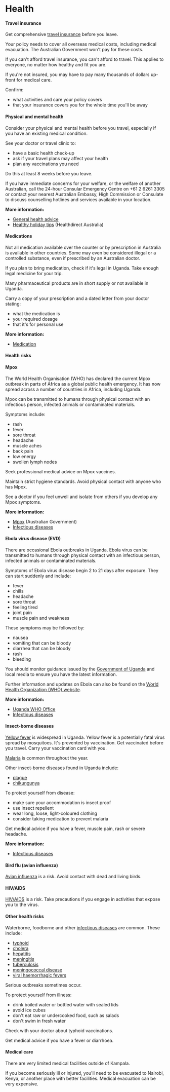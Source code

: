 # Health

#### Travel insurance

Get comprehensive [travel insurance](/before-you-go/the-basics/travel-insurance "Travel insurance") before you leave.

Your policy needs to cover all overseas medical costs, including medical evacuation. The Australian Government won't pay for these costs.

If you can't afford travel insurance, you can't afford to travel. This applies to everyone, no matter how healthy and fit you are.

If you're not insured, you may have to pay many thousands of dollars up-front for medical care.

Confirm:

* what activities and care your policy covers
* that your insurance covers you for the whole time you'll be away

#### Physical and mental health

Consider your physical and mental health before you travel, especially if you have an existing medical condition.

See your doctor or travel clinic to:

* have a basic health check-up
* ask if your travel plans may affect your health
* plan any vaccinations you need

Do this at least 8 weeks before you leave.

If you have immediate concerns for your welfare, or the welfare of another Australian, call the 24-hour Consular Emergency Centre on +61 2 6261 3305 or contact your nearest Australian Embassy, High Commission or Consulate to discuss counselling hotlines and services available in your location.

**More information:**

* [General health advice](/before-you-go/health "Taking care of your health")
* [Healthy holiday tips](https://www.healthdirect.gov.au/healthy-holiday-tips-infographic) (Healthdirect Australia)

#### Medications

Not all medication available over the counter or by prescription in Australia is available in other countries. Some may even be considered illegal or a controlled substance, even if prescribed by an Australian doctor.

If you plan to bring medication, check if it's legal in Uganda. Take enough legal medicine for your trip.

Many pharmaceutical products are in short supply or not available in Uganda.

Carry a copy of your prescription and a dated letter from your doctor stating:

* what the medication is
* your required dosage
* that it's for personal use

**More information:**

* [Medication](/before-you-go/health/medications "Medication and medical equipment")

#### Health risks

#### Mpox

The World Health Organisation (WHO) has declared the current Mpox outbreak in parts of Africa as a global public health emergency. It has now spread across a number of countries in Africa, including Uganda.

Mpox can be transmitted to humans through physical contact with an infectious person, infected animals or contaminated materials.

Symptoms include:

* rash
* fever
* sore throat
* headache
* muscle aches
* back pain
* low energy
* swollen lymph nodes

Seek professional medical advice on Mpox vaccines.

Maintain strict hygiene standards. Avoid physical contact with anyone who has Mpox.

See a doctor if you feel unwell and isolate from others if you develop any Mpox symptoms.

**More information:**

* [Mpox](https://www.cdc.gov.au/topics/mpox-monkeypox) (Australian Government)
* [Infectious diseases](https://www.smartraveller.gov.au/before-you-go/health/diseases)

#### Ebola virus disease (EVD)

There are occasional Ebola outbreaks in Uganda. Ebola virus can be transmitted to humans through physical contact with an infectious person, infected animals or contaminated materials.

Symptoms of Ebola virus disease begin 2 to 21 days after exposure. They can start suddenly and include:

* fever
* chills
* headache
* sore throat
* feeling tired
* joint pain
* muscle pain and weakness

These symptoms may be followed by:

* nausea
* vomiting that can be bloody
* diarrhea that can be bloody
* rash
* bleeding

You should monitor guidance issued by the [Government of Uganda](https://health.go.ug/) and local media to ensure you have the latest information.

Further information and updates on Ebola can also be found on the [World Health Organization (WHO) website](https://www.afro.who.int/health-topics/ebola-disease).

**More information:**

* [Uganda WHO Office](https://www.afro.who.int/countries/uganda)
* [Infectious diseases](https://www.smartraveller.gov.au/node/348)

#### Insect-borne diseases

[Yellow fever](https://www.health.gov.au/diseases/yellow-fever) is widespread in Uganda. Yellow fever is a potentially fatal virus spread by mosquitoes. It's prevented by vaccination. Get vaccinated before you travel. Carry your vaccination card with you.

[Malaria](https://www.who.int/news-room/fact-sheets/detail/malaria) is common throughout the year.

Other insect-borne diseases found in Uganda include:

* [plague](https://www.who.int/news-room/fact-sheets/detail/plague)
* [chikungunya](https://www.who.int/news-room/fact-sheets/detail/chikungunya)

To protect yourself from disease:

* make sure your accommodation is insect proof
* use insect repellent
* wear long, loose, light-coloured clothing
* consider taking medication to prevent malaria

Get medical advice if you have a fever, muscle pain, rash or severe headache.

**More information:**

* [Infectious diseases](/before-you-go/health/diseases "Infectious diseases")

#### Bird flu (avian influenza)

[Avian influenza](https://www.healthdirect.gov.au/avian-influenza-bird-flu) is a risk. Avoid contact with dead and living birds.

#### HIV/AIDS

[HIV/AIDS](https://www.who.int/news-room/fact-sheets/detail/hiv-aids) is a risk. Take precautions if you engage in activities that expose you to the virus.

#### Other health risks

Waterborne, foodborne and other [infectious diseases](/diseases) are common. These include:

* [typhoid](https://www.who.int/teams/immunization-vaccines-and-biologicals/diseases/typhoid)
* [cholera](https://www.who.int/news-room/fact-sheets/detail/cholera)
* [hepatitis](https://www.who.int/health-topics/hepatitis#tab=tab_1 )
* [meningitis](https://www.who.int/health-topics/meningitis#tab=tab_1)
* [tuberculosis](https://www.who.int/news-room/fact-sheets/detail/tuberculosis)
* [meningococcal disease](https://www.who.int/news-room/fact-sheets/detail/meningitis)
* [viral haemorrhagic fevers](https://www.who.int/health-topics/crimean-congo-haemorrhagic-fever#tab=tab_1)

Serious outbreaks sometimes occur.

To protect yourself from illness:

* drink boiled water or bottled water with sealed lids
* avoid ice cubes
* don't eat raw or undercooked food, such as salads
* don't swim in fresh water

Check with your doctor about typhoid vaccinations.

Get medical advice if you have a fever or diarrhoea.

#### Medical care

There are very limited medical facilities outside of Kampala.

If you become seriously ill or injured, you'll need to be evacuated to Nairobi, Kenya, or another place with better facilities. Medical evacuation can be very expensive.